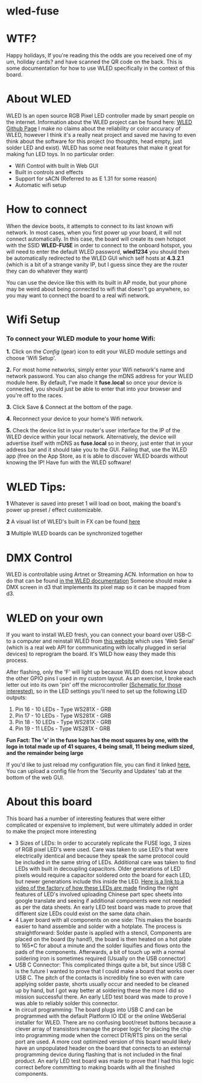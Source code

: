 
# wled-fuse
# WTF?
Happy holidays, If you're reading this the odds are you received one of my um, holiday cards? and have scanned the QR code on the back. This is some documentation for how to use WLED specifically in the context of this board.
# About WLED
WLED Is an open source RGB Pixel LED controller made by smart people on the internet. Information about the WLED project can be found here: [WLED Github Page](https://github.com/Aircoookie/WLED)
I make no claims about the reliability or color accuracy of WLED, however I think it's a really neat project and saved me having to even think about the software for this project (no thoughts, head empty, just solder LED and exist). WLED has some neat features that make it great for making fun LED toys. In no particular order:

 - Wifi Control with built in Web GUI
 - Built in controls and effects
 - Support for sACN (Referred to as E 1.31 for some reason)
 - Automatic wifi setup 

# How to connect
When the device boots, it attempts to connect to its last known wifi network. In most cases, when you first power up your board, it will not connect automatically. In this case, the board will create its own hotspot with the SSID **WLED-FUSE** in order to connect to the onboard hotspot, you will need to enter the default WLED password, **wled1234** you should then be automatically redirected to the WLED GUI which self hosts at **4.3.2.1** (which is a bit of a strange vanity IP, but I guess since they are the router they can do whatever they want) 

You can use the device like this with its built in AP mode, but your phone may be weird about being connected to wifi that doesn't go anywhere, so you may want to connect the board to a real wifi network. 

# Wifi Setup

### To connect your WLED module to your home Wifi:

**1.**  Click on the  _Config_  (gear) icon to edit your WLED module settings and choose 'Wifi Setup'.

**2.**  For most home networks, simply enter your Wifi network's name and network password. You can also change the mDNS address for your WLED module here. By default, I've made it **fuse.local** so once your device is connected, you should just be able to enter that into your browser and you're off to the races. 

**3.**  Click Save & Connect at the bottom of the page.

**4.**  Reconnect your device to your home's Wifi network.

**5.**  Check the device list in your router's user interface for the IP of the WLED device within your local network. Alternatively, the device will advertise itself with mDNS as **fuse.local** so in theory, just enter that in your address bar and it should take you to the GUI. Failing that, use the WLED app (free on the App Store, as it is able to discover WLED boards without knowing the IP! Have fun with the WLED software!

# WLED Tips:
**1** Whatever is saved into preset 1 will load on boot, making the board's power up preset / effect customizable. 

**2** A visual list of WLED's built in FX can be found [here](https://kno.wled.ge/features/effects/)

**3** Multiple WLED boards can be synchronized together

# DMX Control
WLED is controllable using Artnet or Streaming ACN. Information on how to do that can be found [in the WLED documentation](https://kno.wled.ge/interfaces/e1.31-dmx/) Someone should make a DMX screen in d3 that implements its pixel map so it can be mapped from d3.

# WLED on your own
If you want to install WLED fresh, you can connect your board over USB-C to a computer and reinstall WLED from [this website](https://install.wled.me) which uses 'Web Serial' (which is a real web API for communicating with locally plugged in serial devices) to reprogram the board. It's WILD how easy they made this process. 

After flashing, only the 'F' will light up because WLED does not know about the other GPIO pins I used in my custom layout. As an exercise, I broke each letter out into its own 'pin' off the microcontroller [(Schematic for those interested)](https://github.com/mkohler99/wled-fuse/blob/main/Electronics/Drawings/Fuse%20LED%20Board%20Schematic.pdf), so in the LED settings you'll need to set up the following LED outputs:

 1. Pin 16 - 10 LEDs - Type WS281X - GRB
 2. Pin 17 - 10 LEDs - Type WS281X - GRB
 3. Pin 18 - 10 LEDs - Type WS281X - GRB
 4. Pin 19 - 11 LEDs - Type WS281X - GRB
 
 **Fun Fact: The 'e' in the fuse logo has the most squares by one, with the logo in total made up of 41 squares, 4 being small, 11 being medium sized, and the remainder being large**

If you'd like to just reload my configuration file, you can find it linked [here.](https://github.com/mkohler99/wled-fuse/blob/main/Config/wled_cfg_fuse.json) You can upload a config file from the 'Security and Updates' tab at the bottom of the web GUI.
 
 # About this board
This board has a number of interesting features that were either complicated or expensive to implement, but were ultimately added in order to make the project more interesting

 - 3 Sizes of LEDs: In order to accurately replicate the FUSE logo, 3 sizes of RGB pixel LED's were used. Care was taken to use LED's that were electrically identical and because they speak the same protocol could be included in the same string of LEDs. Additional care was taken to find LEDs with built in decoupling capacitors. Older generations of LED pixels would require a capacitor soldered onto the board for each LED, but newer generations include this inside the LED. [Here is a link to a video of the factory of how these LEDs are made](https://www.youtube.com/watch?v=pMjhJ9kcaU4&pp=ygUOd3MyODEyIGZhY3Rvcnk=) finding the right features of LED's involved uploading Chinese part spec sheets into google translate and seeing if additional components were not needed as per the data sheets. An early LED test board was made to prove that different size LEDs could exist on the same data chain.
- 4 Layer board with all components on one side: This makes the boards easier to hand assemble and solder with a hotplate. The process is straightforward: Solder paste is applied with a stencil, Components are placed on the board (by hand!), the board is then heated on a hot plate to 165*C for about a minute and the solder liquifies and flows onto the pads of the components. Afterwards, a bit of touch up with a normal soldering iron is sometimes required (Usually on the USB connector) 
- USB C Connector: This complicated things quite a bit, but since USB C is the future I wanted to prove that I could make a board that works over USB C. The pitch of the contacts is incredibly fine so even with care applying solder paste, shorts usually occur and needed to be cleaned up by hand, but I got way better at soldering these the more I did so mission successful there. An early LED test board was made to prove I was able to reliably solder this connector.
- In circuit programming: The board plugs into USB C and can be programmed with the default Platform IO IDE or the online WebSerial installer for WLED. There are no confusing boot/reset buttons because a clever array of transistors manage the proper logic for placing the chip into programming mode when the correct DTR/RTS pins on the serial port are used.  A more cost optimized version of this board would likely have an unpopulated header on the board that connects to an external programming device during flashing that is not included in the final product. An early LED test board was made to prove that I had this logic correct before committing to making boards with all the finished components. 
